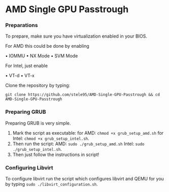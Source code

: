 # AMD Single GPU Passtrough


### Preparations

To prepare, make sure you have virtualization enabled in your BIOS.

For AMD this could be done by enabling

  • IOMMU
  • NX Mode
  • SVM Mode

For Intel, just enable

  • VT-d
  • VT-x

Clone the repository by typing:

```
git clone https://github.com/stele95/AMD-Single-GPU-Passtrough && cd AMD-Single-GPU-Passtrough
```

### Preparing GRUB

Preparing GRUB is very simple.

1) Mark the script as executable: for AMD: ``chmod +x grub_setup_amd.sh`` for Intel: ``chmod +x grub_setup_intel.sh``.
2) Then run the script: AMD: ``sudo ./grub_setup_amd.sh`` Intel: ``sudo ./grub_setup_intel.sh``.
3) Then just follow the instructions in script!

### Configuring Libvirt

To configure libvirt run the script which configures libvirt and QEMU for you by typing ``sudo ./libvirt_configuration.sh``.
